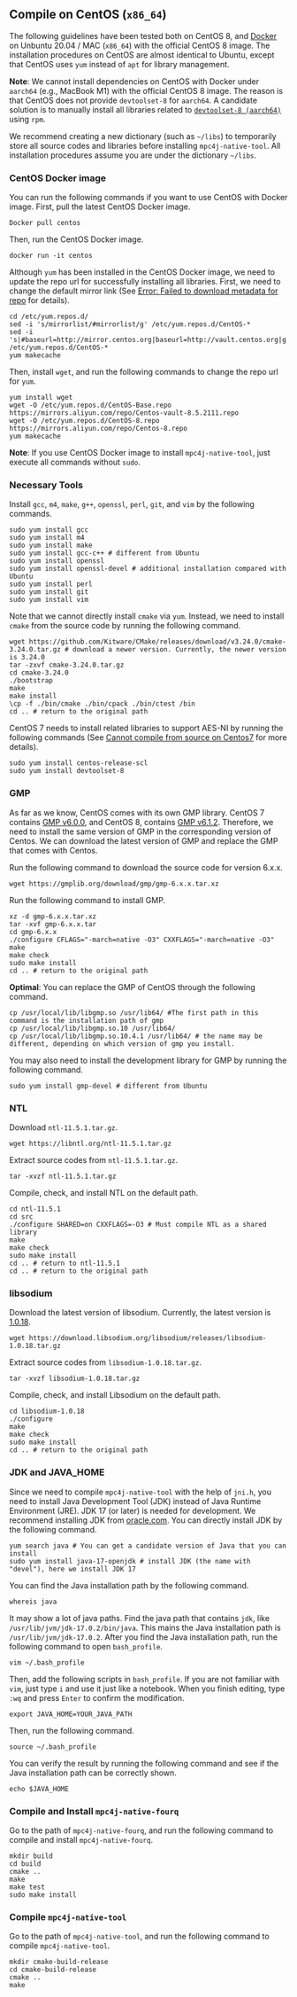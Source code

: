 ## Compile on CentOS (`x86_64`)

The following guidelines have been tested both on CentOS 8, and [Docker](https://www.docker.com/) on Unbuntu 20.04 / MAC (`x86_64`) with the official CentOS 8 image. The installation procedures on CentOS are almost identical to Ubuntu, except that CentOS uses `yum` instead of `apt` for library management.

**Note**: We cannot install dependencies on CentOS with Docker under `aarch64` (e.g., MacBook M1) with the official CentOS 8 image. The reason is that CentOS does not provide `devtoolset-8` for `aarch64`. A candidate solution is to manually install all libraries related to [`devtoolset-8 (aarch64)`](https://centos.pkgs.org/7/centos-sclo-rh-aarch64/devtoolset-8-8.1-1.el7.aarch64.rpm.html) using `rpm`. 

We recommend creating a new dictionary (such as `~/libs`) to temporarily store all source codes and libraries before installing `mpc4j-native-tool`. All installation procedures assume you are under the dictionary `~/libs`.

### CentOS Docker image

You can run the following commands if you want to use CentOS with Docker image. First, pull the latest CentOS Docker image.

```shell
Docker pull centos
```

Then, run the CentOS Docker image.

```shell
docker run -it centos
```

Although `yum` has been installed in the CentOS Docker image, we need to update the repo url for successfully installing all libraries. First, we need to change the default mirror link (See [Error: Failed to download metadata for repo](https://blog.csdn.net/weixin_43252521/article/details/124409151) for details).

```shell
cd /etc/yum.repos.d/
sed -i 's/mirrorlist/#mirrorlist/g' /etc/yum.repos.d/CentOS-*
sed -i 's|#baseurl=http://mirror.centos.org|baseurl=http://vault.centos.org|g' /etc/yum.repos.d/CentOS-*
yum makecache
```

Then, install `wget`, and run the following commands to change the repo url for `yum`.

```shell
yum install wget
wget -O /etc/yum.repos.d/CentOS-Base.repo https://mirrors.aliyun.com/repo/Centos-vault-8.5.2111.repo
wget -O /etc/yum.repos.d/CentOS-8.repo https://mirrors.aliyun.com/repo/Centos-8.repo
yum makecache
```

**Note**: If you use CentOS Docker image to install `mpc4j-native-tool`, just execute all commands without `sudo`.

### Necessary Tools

Install `gcc`, `m4`, `make`, `g++`, `openssl`, `perl`, `git`, and `vim` by the following commands.

```shell
sudo yum install gcc
sudo yum install m4
sudo yum install make
sudo yum install gcc-c++ # different from Ubuntu
sudo yum install openssl
sudo yum install openssl-devel # additional installation compared with Ubuntu
sudo yum install perl
sudo yum install git
sudo yum install vim
```

Note that we cannot directly install `cmake` via `yum`. Instead, we need to install `cmake` from the source code by running the following command.

```shell
wget https://github.com/Kitware/CMake/releases/download/v3.24.0/cmake-3.24.0.tar.gz # download a newer version. Currently, the newer version is 3.24.0
tar -zxvf cmake-3.24.0.tar.gz
cd cmake-3.24.0
./bootstrap
make
make install
\cp -f ./bin/cmake ./bin/cpack ./bin/ctest /bin
cd .. # return to the original path
```

CentOS 7 needs to install related libraries to support AES-NI by running the following commands (See [Cannot compile from source on Centos7](https://discuss.zerotier.com/t/cannot-compile-from-source-on-centos7/842) for more details).

```shell
sudo yum install centos-release-scl
sudo yum install devtoolset-8
```

### GMP

As far as we know, CentOS comes with its own GMP library. CentOS 7 contains [GMP v6.0.0](https://gmplib.org/download/gmp/gmp-6.0.0.tar.xz), and CentOS 8, contains [GMP v6.1.2](https://gmplib.org/download/gmp/gmp-6.1.2.tar.xz). Therefore, we need to install the same version of GMP in the corresponding version of Centos. We can download the latest version of GMP and replace the GMP that comes with Centos.

Run the following command to download the source code for version 6.x.x.

```shell
wget https://gmplib.org/download/gmp/gmp-6.x.x.tar.xz
```

Run the following command to install GMP.

```shell
xz -d gmp-6.x.x.tar.xz
tar -xvf gmp-6.x.x.tar
cd gmp-6.x.x
./configure CFLAGS="-march=native -O3" CXXFLAGS="-march=native -O3"
make
make check
sudo make install
cd .. # return to the original path
```

**Optimal**: You can replace the GMP of CentOS through the following command.

```shell
cp /usr/local/lib/libgmp.so /usr/lib64/ #The first path in this command is the installation path of gmp
cp /usr/local/lib/libgmp.so.10 /usr/lib64/
cp /usr/local/lib/libgmp.so.10.4.1 /usr/lib64/ # the name may be different, depending on which version of gmp you install.
```

You may also need to install the development library for GMP by running the following command.

```shell
sudo yum install gmp-devel # different from Ubuntu
```

 ### NTL

Download `ntl-11.5.1.tar.gz`.

```shell
wget https://libntl.org/ntl-11.5.1.tar.gz
```

Extract source codes from `ntl-11.5.1.tar.gz`.

```shell
tar -xvzf ntl-11.5.1.tar.gz
```

Compile, check, and install NTL on the default path.

```shell
cd ntl-11.5.1
cd src
./configure SHARED=on CXXFLAGS=-O3 # Must compile NTL as a shared library
make
make check
sudo make install
cd .. # return to ntl-11.5.1
cd .. # return to the original path
```

### libsodium

Download the latest version of libsodium. Currently, the latest version is [1.0.18](https://download.libsodium.org/libsodium/releases/libsodium-1.0.18.tar.gz).

```shell
wget https://download.libsodium.org/libsodium/releases/libsodium-1.0.18.tar.gz
```

Extract source codes from `libsodium-1.0.18.tar.gz`.

```shell
tar -xvzf libsodium-1.0.18.tar.gz
```

Compile, check, and install Libsodium on the default path.

```shell
cd libsodium-1.0.18
./configure
make
make check
sudo make install
cd .. # return to the original path
```

### JDK and JAVA_HOME

Since we need to compile `mpc4j-native-tool` with the help of `jni.h`, you need to install Java Development Tool (JDK) instead of Java Runtime Environment (JRE).  JDK 17 (or later) is needed for development. We recommend installing JDK from [oracle.com](https://www.oracle.com/java/technologies/downloads/). You can directly install JDK by the following command.

```shell
yum search java # You can get a candidate version of Java that you can install
sudo yum install java-17-openjdk # install JDK (the name with "devel"), here we install JDK 17
```

You can find the Java installation path by the following command.

```shell
whereis java
```

It may show a lot of java paths. Find the java path that contains `jdk`, like `/usr/lib/jvm/jdk-17.0.2/bin/java`. This mains the Java installation path is `/usr/lib/jvm/jdk-17.0.2`. After you find the Java installation path, run the following command to open `bash_profile`.

```shell
vim ~/.bash_profile
```

Then, add the following scripts in `bash_profile`. If you are not familiar with `vim`, just type `i` and use it just like a notebook. When you finish editing, type `:wq` and press `Enter` to confirm the modification.

```shell
export JAVA_HOME=YOUR_JAVA_PATH
```

Then, run the following command.

```shell
source ~/.bash_profile
```

You can verify the result by running the following command and see if the Java installation path can be correctly shown.

```
echo $JAVA_HOME
```

### Compile and Install `mpc4j-native-fourq`

Go to the path of `mpc4j-native-fourq`, and run the following command to compile and install `mpc4j-native-fourq`.

```shell
mkdir build
cd build
cmake .. 
make 
make test
sudo make install
```

### Compile `mpc4j-native-tool`

Go to the path of `mpc4j-native-tool`, and run the following command to compile `mpc4j-native-tool`.

```shell
mkdir cmake-build-release
cd cmake-build-release
cmake ..
make
```